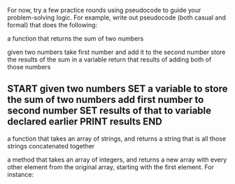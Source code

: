 For now, try a few practice rounds using pseudocode to guide your problem-solving logic. For example, write out pseudocode (both casual and formal) that does the following:

a function that returns the sum of two numbers

given two numbers
take first number and add it to the second number
store the results of the sum in a variable
return that results of adding both of those numbers

START
given two numbers
SET a variable to store the sum of two numbers
add first number to second number
SET results of that to variable declared earlier
PRINT results
END
---
a function that takes an array of strings, and returns a string that is all those strings concatenated together

a method that takes an array of integers, and returns a new array with every other element from the original array, starting with the first element. For instance:

